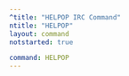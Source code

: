 ```yaml
---
^title: "HELPOP IRC Command"
ntitle: "HELPOP"
layout: command
notstarted: true

command: HELPOP
---
```

